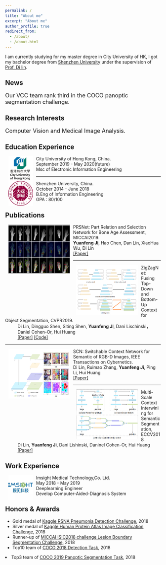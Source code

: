 ```yaml
---
permalink: /
title: "About me"
excerpt: "About me"
author_profile: true
redirect_from:
  - /about/
  - /about.html
---
```

I am currently studying for my master degree in City University of HK, I got my bachelor degree from [Shenzhen University](https://www.szu.edu.cn/) under the supervision of [Prof. Di lin](http://vcc.szu.edu.cn/Di_Lin/).

<h2 id="News">News</h2>
<p><font size="4">Our VCC team rank third in the COCO panoptic segmentation challenge.</font></p>


<h2 id="Research-Interests">Research Interests</h2>
<p><font size="4">Computer Vision and Medical Image Analysis.</font></p>

<h2 id="Education-Experience">Education Experience</h2>

<dt><img align="left" width="80" height="80" hspace="10" src="../images/cityu.jpg"><dt>
<dt> City University of Hong Kong, China.</dt>
<dd>September 2019 - May 2020(future)</dd>
<dd>Msc of Electronic Information Engineering</dd>
<hr>
<dt><img align="left" width="80" height="80" hspace="10" src="../images/szu.png"><dt>
<dt> Shenzhen University, China.</dt>
<dd>October 2014 - June 2018</dd>
<dd>B.Eng of Information Engineering</dd>
<dd>GPA : 80/100</dd>

<h2 id="publications">Publications</h2>
<dl><dt><img align="left" width="200" height="160" hspace="10" src="/images/PRSNet.png"></dt>
    <dt>PRSNet: Part Relation and Selection Network for Bone Age Assessment, MICCAI2019.</dt>
    <dd><strong>Yuanfeng Ji</strong>, Hao Chen, Dan Lin, XiaoHua Wu, Di Lin</dd>
    <dd><a href="wait">[Paper]</a></dd></dl>
<hr>
<dl><dt><img align="left" width="200" height="160" hspace="10" src="/images/Zig.png"></dt>
    <dt>ZigZagNet: Fusing Top-Down and Bottom-Up Context for Object Segmentation, CVPR2019.</dt>
    <dd>Di Lin, Dingguo Shen, Siting Shen, <strong>Yuanfeng JI</strong>, Dani Lischinski，Daniel Cohen-Or, Hui
Huang</dd>
    <dd><a href="http://openaccess.thecvf.com/content_CVPR_2019/papers/Lin_ZigZagNet_Fusing_Top-Down_and_Bottom-Up_Context_for_Object_Segmentation_CVPR_2019_paper.pdf">[Paper]</a>
        <a href="https://github.com/sitingshen/Detectron-ZZNet">[Code]</a></dd></dl>
<hr>
<dl><dt><img align="left" width="200" height="160" hspace="10" src="/images/SCN.png"></dt>
    <dt>SCN: Switchable Context Network for Semantic of RGB-D Images, IEEE Transactions on Cybernetics.</dt>
    <dd>Di Lin, Ruimao Zhang, <strong>Yuanfeng Ji</strong>, Ping Li, Hui Huang</dd>
    <dd><a href="https://ieeexplore.ieee.org/document/8584494/">[Paper]</a></dd></dl>
<hr>
<dl><dt><img align="left" width="200" height="160" hspace="10" src="/images/MSCI.png"></dt>
    <dt>Multi-Scale Context Interwining for Semantic Segmentation, ECCV2018</dt>
    <dd>Di Lin, <strong>Yuanfeng Ji</strong>, Dani Lishinski, Daninel Cohen-Or, Hui Huang</dd>
    <dd><a href="http://openaccess.thecvf.com/content_ECCV_2018/papers/Di_Lin_Multi-Scale_Context_Intertwining_ECCV_2018_paper.pdf">[Paper]</a></dd></dl>



<h2 id="Work-Experience">Work Experience</h2>
<dt><img align="left" width="80" height="80" hspace="10" src="../images/imsight.jpg"><dt>
<dt> Imsight Medical Technology,Co. Ltd.</dt>
<dd>May 2018 - May 2019</dd>
<dd>Deeplearning Engineer</dd>
<dd>Develop Computer-Aided-Diagnosis System</dd>

<h2 id="Honors-Awards">Honors & Awards</h2>
<ul><li>Gold medal of <a href="https://www.kaggle.com/c/rsna-pneumonia-detection-challenge">Kaggle RSNA Pneumonia Detection Challenge</a>, 2018</li>
<li>Silver medal of <a href="https://www.kaggle.com/c/human-protein-atlas-image-classification">Kaggle Human Protein Atlas Image Classification Challenge</a>, 2018</li>
<li>Runner-up of <a href="https://www.kaggle.com/c/human-protein-atlas-image-classification">MICCAI ISIC2018 challenge Lesion Boundary Segmentation Challenge</a>, 2018</li>
<li>Top10 team of <a href="http://cocodataset.org/">COCO 2018 Detection Task</a>, 2018</li></ul>
<li>Top3 team of <a href="http://cocodataset.org/">COCO 2019 Panoptic Segmentation Task</a>, 2018</li></ul>
